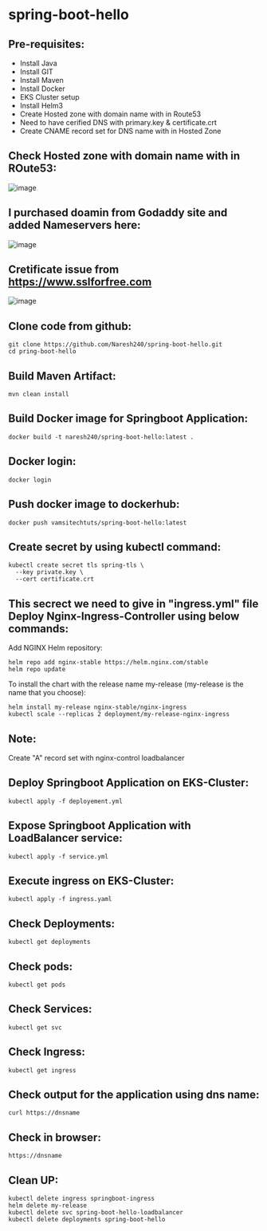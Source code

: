 # spring-boot-hello

Pre-requisites:
-----
  - Install Java
  - Install GIT
  - Install Maven
  - Install Docker
  - EKS Cluster setup
  - Install Helm3
  - Create Hosted zone with domain name with in Route53
  - Need to have cerified DNS with primary.key & certificate.crt
  - Create CNAME record set for DNS name with in Hosted Zone

Check Hosted zone with domain name with in ROute53:
-----------

![image](https://user-images.githubusercontent.com/63221837/87849166-fcb49780-c903-11ea-82e3-223ac37d408d.png)

I purchased doamin from Godaddy site and added Nameservers here:
---

![image](https://user-images.githubusercontent.com/63221837/87849183-279eeb80-c904-11ea-9a5d-0f6688c42293.png)

Cretificate issue from https://www.sslforfree.com
----

![image](https://user-images.githubusercontent.com/63221837/87849220-7187d180-c904-11ea-9329-3b168331d2f0.png)

Clone code from github:
-------------
    git clone https://github.com/Naresh240/spring-boot-hello.git
    cd pring-boot-hello
Build Maven Artifact:
------------
    mvn clean install
Build Docker image for Springboot Application:
------------
    docker build -t naresh240/spring-boot-hello:latest .
Docker login:
-------
    docker login
Push docker image to dockerhub:
--------
    docker push vamsitechtuts/spring-boot-hello:latest

Create secret by using kubectl command:
-----------
    kubectl create secret tls spring-tls \
      --key private.key \
      --cert certificate.crt
This secrect we need to give in "ingress.yml" file
Deploy Nginx-Ingress-Controller using below commands:
-----------
Add NGINX Helm repository:

    helm repo add nginx-stable https://helm.nginx.com/stable
    helm repo update

To install the chart with the release name my-release (my-release is the name that you choose):

    helm install my-release nginx-stable/nginx-ingress
    kubectl scale --replicas 2 deployment/my-release-nginx-ingress

Note:
----
Create "A" record set with nginx-control loadbalancer

Deploy Springboot Application on EKS-Cluster:
------------
    kubectl apply -f deployement.yml
Expose Springboot Application with LoadBalancer service:
-----------
    kubectl apply -f service.yml
Execute ingress on EKS-Cluster:
---------
    kubectl apply -f ingress.yaml
Check Deployments:
--------
    kubectl get deployments
Check pods:
--------
    kubectl get pods
Check Services:
--------
    kubectl get svc
Check Ingress:
---------
    kubectl get ingress
Check output for the application using dns name:
--------
    curl https://dnsname
Check in browser:
-----
    https://dnsname

Clean UP:
------
    kubectl delete ingress springboot-ingress
    helm delete my-release
    kubectl delete svc spring-boot-hello-loadbalancer
    kubectl delete deployments spring-boot-hello
